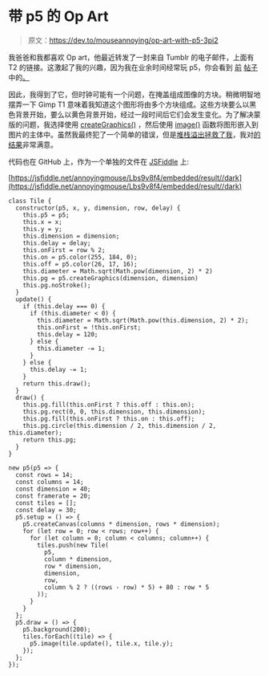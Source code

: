 # 带 p5 的 Op Art

> 原文：<https://dev.to/mouseannoying/op-art-with-p5-3pi2>

我爸爸和我都喜欢 Op art，他最近转发了一封来自 Tumblr 的电子邮件，上面有 T2 的链接。这激起了我的兴趣，因为我在业余时间经常玩 p5，你会看到 [前](http://drmsite.blogspot.com/2019/03/p5-tail.html) [帖子](http://drmsite.blogspot.com/2019/03/p5-explosions.html)中的[。](http://drmsite.blogspot.com/2019/04/p5-invader.html)

因此，我得到了它，但时钟可能有一个问题，在掩盖组成图像的方块。稍微明智地摆弄一下 Gimp T1 意味着我知道这个图形将由多个方块组成。这些方块要么以黑色背景开始，要么以黄色背景开始，经过一段时间后它们会发生变化。为了解决蒙版的问题，我选择使用 [createGraphics()](https://p5js.org/reference/#/p5/createGraphics) ，然后使用 [image()](https://p5js.org/reference/#/p5/image) 函数将图形嵌入到图片的主体中。虽然我最终犯了一个简单的错误，但是[堆栈溢出拯救了我](https://stackoverflow.com/questions/55971705/issues-with-multiple-p5-image)，我对[的结果](https://annoyingmouse.js.org/WireFrameJS/000-MISCELLANEOUS/OPART/)非常满意。

代码也在 GitHub 上，作为一个单独的文件在 [JSFiddle](https://jsfiddle.net/annoyingmouse/Lbs9v8f4/) 上:

[https://jsfiddle.net/annoyingmouse/Lbs9v8f4/embedded/result//dark](https://jsfiddle.net/annoyingmouse/Lbs9v8f4/embedded/result//dark)

```
class Tile {
  constructor(p5, x, y, dimension, row, delay) {
    this.p5 = p5;
    this.x = x;
    this.y = y;
    this.dimension = dimension;
    this.delay = delay;
    this.onFirst = row % 2;
    this.on = p5.color(255, 184, 0);
    this.off = p5.color(26, 17, 16);
    this.diameter = Math.sqrt(Math.pow(dimension, 2) * 2)
    this.pg = p5.createGraphics(dimension, dimension)
    this.pg.noStroke();
  }
  update() {
    if (this.delay === 0) {
      if (this.diameter < 0) {
        this.diameter = Math.sqrt(Math.pow(this.dimension, 2) * 2);
        this.onFirst = !this.onFirst;
        this.delay = 120;
      } else {
        this.diameter -= 1;
      }
    } else {
      this.delay -= 1;
    }
    return this.draw();
  }
  draw() {
    this.pg.fill(this.onFirst ? this.off : this.on);
    this.pg.rect(0, 0, this.dimension, this.dimension);
    this.pg.fill(this.onFirst ? this.on : this.off);
    this.pg.circle(this.dimension / 2, this.dimension / 2, this.diameter);
    return this.pg;
  }
}

new p5(p5 => {
  const rows = 14;
  const columns = 14;
  const dimension = 40;
  const framerate = 20;
  const tiles = [];
  const delay = 30;
  p5.setup = () => {
    p5.createCanvas(columns * dimension, rows * dimension);
    for (let row = 0; row < rows; row++) {
      for (let column = 0; column < columns; column++) {
        tiles.push(new Tile(
          p5,
          column * dimension,
          row * dimension,
          dimension,
          row,
          column % 2 ? ((rows - row) * 5) + 80 : row * 5
        ));
      }
    }
  };
  p5.draw = () => {
    p5.background(200);
    tiles.forEach((tile) => {
      p5.image(tile.update(), tile.x, tile.y);
    });
  };
}); 
```